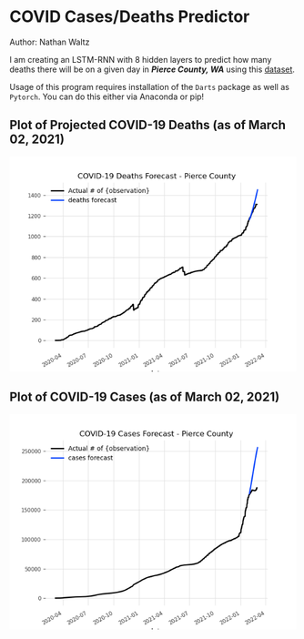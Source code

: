 # COVID Cases/Deaths Predictor

Author: Nathan Waltz

I am creating an LSTM-RNN with 8 hidden layers to predict how many deaths there will be on a given day in ***Pierce County, WA*** using this [dataset](https://raw.githubusercontent.com/nytimes/covid-19-data/master/us-counties.csv). 

Usage of this program requires installation of the `Darts` package as well as `Pytorch`. You can do this either via Anaconda or pip!

## Plot of Projected COVID-19 Deaths (as of March 02, 2021)

![COVID-19 Deaths](COVID-19-Death-Forecast.png)

## Plot of COVID-19 Cases (as of March 02, 2021)

![COVID-19 Cases](COVID-19-Cases-Forecast.png)
